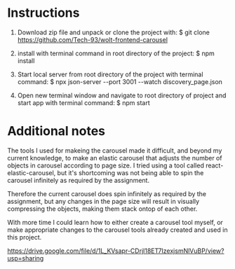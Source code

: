 # Instructions

1. Download zip file and unpack or clone the project with: 
   $ git clone https://github.com/Tech-93/wolt-frontend-carousel
   
2. install with terminal command in root directory of the project:
   $ npm install
   
3. Start local server from root directory of the project with terminal command:
   $ npx json-server --port 3001 --watch discovery_page.json
   
   
4. Open new terminal window and navigate to root directory of project and start app with terminal command:
   $ npm start
   
   
# Additional notes

The tools I used for makeing the carousel made it difficult, and beyond my current knowledge, to make an elastic carousel
that adjusts the number of objects in carousel according to page size. I tried using a tool called react-elastic-carousel,
but it's shortcoming was not being able to spin the carousel infinitely as required by the assignment. 

Therefore the current carousel does spin infinitely as required by the assignment, but any changes in the page size will 
result in visually compressing the objects, making them stack ontop of each other. 

With more time I could learn how to either create a carousel tool myself, or make appropriate changes to the carousel 
tools already created and used in this project.

https://drive.google.com/file/d/1L_KVsapr-CDrjl18ET7IzexjsmNlVuBP/view?usp=sharing
